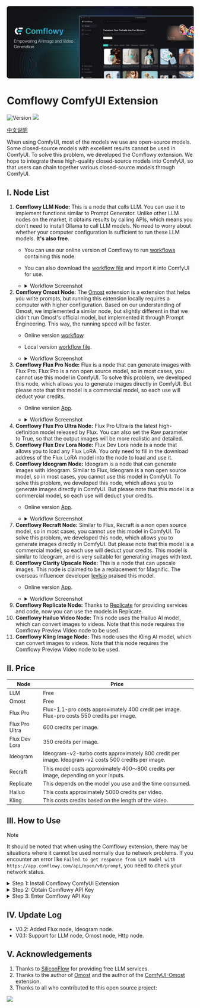 <img src="images/comflowy_banner.png" alt="banner"/>

# Comflowy ComfyUI Extension

<div>

  ![Version](https://img.shields.io/badge/node_version-0.2-lightblue)
  <a href="https://discord.gg/cj623WvcVx">
    <img src="https://dcbadge.vercel.app/api/server/cj623WvcVx?style=flat" />
  </a>

  [中文说明](./README_CN.md)
</div>

When using ComfyUI, most of the models we use are open-source models. Some closed-source models with excellent results cannot be used in ComfyUI. To solve this problem, we developed the Comflowy extension. We hope to integrate these high-quality closed-source models into ComfyUI, so that users can chain together various closed-source models through ComfyUI.


## I. Node List

1. **Comflowy LLM Node:** This is a node that calls LLM. You can use it to implement functions similar to Prompt Generator. Unlike other LLM nodes on the market, it obtains results by calling APIs, which means you don't need to install Ollama to call LLM models. No need to worry about whether your computer configuration is sufficient to run these LLM models. **It's also free**.
   * You can use our online version of Comflowy to run [workflows](https://app.comflowy.com/template/84bea01c-e109-41f2-89c6-914fc999a1cf) containing this node.
   * You can also download the [workflow file](workflows/LLM_CN.json) and import it into ComfyUI for use.
   * <details>
      <summary>Workflow Screenshot</summary>
      <br/>

      ![image](images/LLM.png)
    </details>
2. **Comflowy Omost Node:** The [Omost](https://github.com/lllyasviel/Omost) extension is a extension that helps you write prompts, but running this extension locally requires a computer with higher configuration. Based on our understanding of Omost, we implemented a similar node, but slightly different in that we didn't run Omost's official model, but implemented it through Prompt Engineering. This way, the running speed will be faster.
   * Online version [workflow](https://app.comflowy.com/template/1ce47688-4c85-42af-88ad-290f283eb9ec).
   * Local version [workflow file](workflows/Omost_LLM.json).
   * <details>
      <summary>Workflow Screenshot</summary>
      <br/>
      
      ![image](images/Omost_LLM.png)
    </details>
3. **Comflowy Flux Pro Node:** Flux is a node that can generate images with Flux Pro. Flux Pro is a non open source model, so in most cases, you cannot use this model in ComfyUI. To solve this problem, we developed this node, which allows you to generate images directly in ComfyUI. But please note that this model is a commercial model, so each use will deduct your credits.
   * Online version [App](https://app.comflowy.com/app/app-general-image-by-flux-153b).
   * <details>
      <summary>Workflow Screenshot</summary>
      <br/>

      ![image](images/flux.png)
    </details>
4. **Comflowy Flux Pro Ultra Node:** Flux Pro Ultra is the latest high-definition model released by Flux. You can also set the Raw parameter to True, so that the output images will be more realistic and detailed.
5. **Comflowy Flux Dev Lora Node:** Flux Dev Lora node is a node that allows you to load any Flux LoRA. You only need to fill in the download address of the Flux LoRA model into the node to load and use it.
6. **Comflowy Ideogram Node:** Ideogram is a node that can generate images with Ideogram. Similar to Flux, Ideogram is a non open source model, so in most cases, you cannot use this model in ComfyUI. To solve this problem, we developed this node, which allows you to generate images directly in ComfyUI. But please note that this model is a commercial model, so each use will deduct your credits.
   * Online version [App](https://app.comflowy.com/app/app-general-image-by-ideogram-b453).
   * <details>
      <summary>Workflow Screenshot</summary>
      <br/>

      ![image](images/ideogram.png)
    </details>
7. **Comflowy Recraft Node:** Similar to Flux, Recraft is a non open source model, so in most cases, you cannot use this model in ComfyUI. To solve this problem, we developed this node, which allows you to generate images directly in ComfyUI. But please note that this model is a commercial model, so each use will deduct your credits. This model is similar to Ideogram, and is very suitable for generating images with text.
8. **Comflowy Clarity Upscale Node:** This is a node that can upscale images. This node is claimed to be a replacement for Magnific. The overseas influencer developer [levlsio](https://twitter.com/levelsio/status/1827404021684170902) praised this model.
   * Online version [App](https://app.comflowy.com/app/app-clarity-upscale-4257).
   * <details>
      <summary>Workflow Screenshot</summary>
      <br/>

      ![image](images/clarity.png)
    </details>
9. **Comflowy Replicate Node:** Thanks to [Replicate](https://github.com/replicate/comfyui-replicate) for providing services and code, now you can use the models in Replicate.
10. **Comflowy Hailuo Video Node:** This node uses the Hailuo AI model, which can convert images to videos. Note that this node requires the Comflowy Preview Video node to be used.
11. **Comflowy Kling Image Node:** This node uses the Kling AI model, which can convert images to videos. Note that this node requires the Comflowy Preview Video node to be used.


## II. Price

| Node | Price |
| --- | --- |
| LLM | Free |
| Omost | Free |
| Flux Pro | Flux-1.1-pro costs approximately 400 credit per image. Flux-pro costs 550 credits per image. |
| Flux Pro Ultra | 600 credits per image. |
| Flux Dev Lora | 350 credits per image. |
| Ideogram | Ideogram-v2-turbo costs approximately 800 credit per image. Ideogram-v2 costs 500 credits per image. |
| Recraft | This model costs approximately 400～800 credits per image, depending on your inputs. |
| Replicate | This depends on the model you use and the time consumed. |
| Hailuo | This costs approximately 5000 credits per video. |
| Kling | This costs credits based on the length of the video. |

## III. How to Use

> [!NOTE]
> It should be noted that when using the Comflowy extension, there may be situations where it cannot be used normally due to network problems. If you encounter an error like `Failed to get response from LLM model with https://app.comflowy.com/api/open/v0/prompt`, you need to check your network status.

<details>
  <summary>Step 1: Install Comflowy ComfyUI Extension</summary>

- Method 1: Install using [ComfyUI Manager](https://github.com/ltdrdata/ComfyUI-Manager) (recommended)
- Method 2: Git installation
    
    Open a cmd window in the CompyUI extension directory (e.g., "CompyUI\custom_nodes\") and type the following command:

    ```shell
    git clone https://github.com/6174/comflowy-nodes.git
    ```

- Method 3: Download zip file
    
    Or download and unzip the zip file, copy the resulting folder to the ```ComfyUI\custom_nodes\``` directory.

</details>

<details>
  <summary>Step 2: Obtain Comflowy API Key</summary>
  
  Next, you need to obtain the Comflowy API Key. Click on the avatar in the bottom left corner (Figure ①), then click on Settings (Figure ②), and finally find the API Key (Figure ③) and copy it. **Note: For security reasons in future use, please do not disclose your API Key to others.**
  
  ![image](images/API_Key.png)
</details>

<details>
  <summary>Step 3: Enter Comflowy API Key</summary>

  Lastly, you need to input the API Key into the Comflowy Set API Key node. After entering it, you can delete this node. Then you can use other Comflowy nodes. If you don't input this node, you won't be able to use Comflowy nodes.
  
  ![image](images/API_Key_Node.png)
</details>

## IV. Update Log

* V0.2: Added Flux node, Ideogram node.
* V0.1: Support for LLM node, Omost node, Http node.

## V. Acknowledgements

1. Thanks to [SiliconFlow](https://siliconflow.cn/) for providing free LLM services.
2. Thanks to the author of [Omost](https://github.com/lllyasviel/Omost) and the author of the [ComfyUI-Omost](https://github.com/huchenlei/ComfyUI_omost?tab=readme-ov-file) extension.
3. Thanks to all who contributed to this open source project:

<a href="https://github.com/6174/comflowy-nodes/graphs/contributors">
  <img src="https://contrib.rocks/image?repo=6174/comflowy-nodes" />
</a>